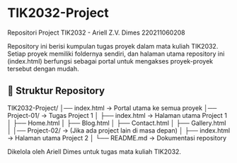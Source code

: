 # TIK2032-Project
Repositori Project TIK2032 - Ariell Z.V. Dimes 220211060208

Repository ini berisi kumpulan tugas proyek dalam mata kuliah TIK2032. Setiap proyek memiliki foldernya sendiri, dan halaman utama repository ini (index.html) berfungsi sebagai portal untuk mengakses proyek-proyek tersebut dengan mudah.

## 📂 Struktur Repository

TIK2032-Project/
│── index.html  → Portal utama ke semua proyek
│── Project-01/  → Tugas Project 1
│   ├── index.html  → Halaman utama Project 1
│   ├── Home.html
│   ├── Blog.html
│   ├── Contact.html
│   ├── Gallery.html
│
│── Project-02/  → (Jika ada project lain di masa depan)
│   ├── index.html  → Halaman utama Project 2
│
└── README.md  → Dokumentasi repository

Dikelola oleh Ariell Dimes untuk tugas mata kuliah TIK2032.
